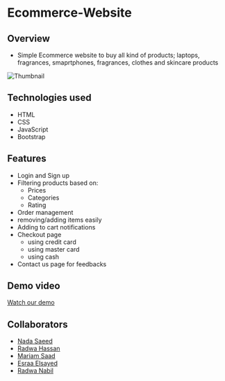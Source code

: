 # Ecommerce-Website
## Overview
* Simple Ecommerce website to buy all kind of products; laptops, fragrances, smaprtphones, fragrances, clothes and skincare products 

![Thumbnail](https://user-images.githubusercontent.com/65567343/223128547-1a59b2c5-c8aa-4edf-9e12-6bb89e859fa4.png)

## Technologies used
* HTML
* CSS
* JavaScript
* Bootstrap
## Features
* Login and Sign up
* Filtering products based on:
  * Prices
  * Categories
  * Rating
* Order management
* removing/adding items easily 
* Adding to cart notifications
* Checkout page
  * using credit card
  * using master card
  * using cash
* Contact us page for feedbacks
## Demo video
[Watch our demo](https://youtu.be/iB9EDj1gmuk)
## Collaborators
* [Nada Saeed](https://github.com/Nada98Sakr)
* [Radwa Hassan](https://github.com/RadwaHassan99)
* [Mariam Saad](https://github.com/MariamSMoustafa)
* [Esraa Elsayed](https://github.com/Esraamohamed0)
* [Radwa Nabil](https://github.com/radwanabil)


